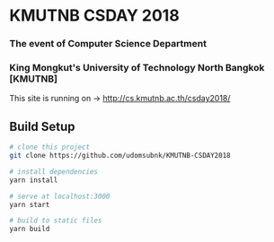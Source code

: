 # KMUTNB CSDAY 2018 

### The event of Computer Science Department 
### King Mongkut's University of Technology North Bangkok [KMUTNB]

This site is running on -> http://cs.kmutnb.ac.th/csday2018/

## Build Setup

``` bash
# clone this project
git clone https://github.com/udomsubnk/KMUTNB-CSDAY2018

# install dependencies
yarn install

# serve at localhost:3000
yarn start

# build to static files
yarn build
```
